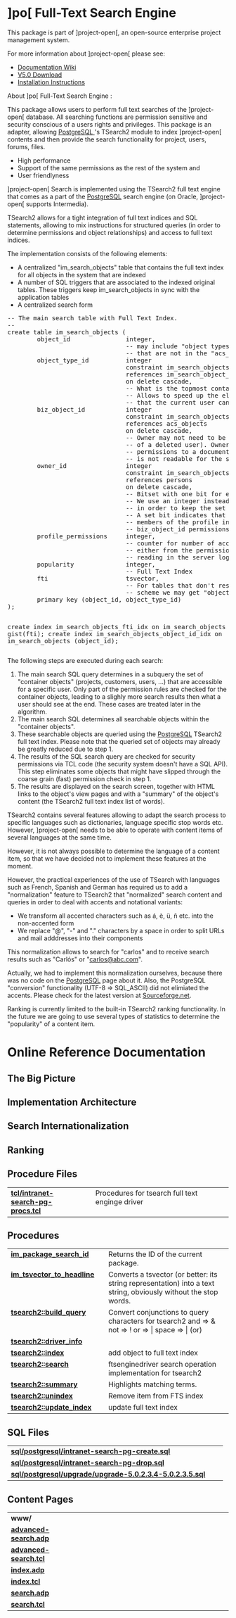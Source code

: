 # ]po[ Full-Text Search Engine 
This package is part of ]project-open[, an open-source enterprise project management system.

For more information about ]project-open[ please see:
* [Documentation Wiki](https://www.project-open.com/en/)
* [V5.0 Download](https://sourceforge.net/projects/project-open/files/project-open/V5.0/)
* [Installation Instructions](https://www.project-open.com/en/list-installers)

About ]po[ Full-Text Search Engine :

<p><p>This package allows users to perform full text searches of the ]project-open[ database. All searching functions are permission sensitive and security conscious of a users rights and privileges. This package is an adapter, allowing <a href="https://www.postgresql.org">PostgreSQL<span class="external"> </span></a>&#39;s TSearch2 module to index ]project-open[ contents and then provide the search functionality for project, users, forums, files. <p><ul><li>High performance<li>Support of the same permissions as the rest of the system and<li>User friendlyness</ul><p><span class="brandsec">]</span><span class="brandfirst">project-open</span><span class="brandsec">[</span> Search is implemented using the TSearch2 full text engine that comes as a part of the <a href="https://www.postgresql.org/">PostgreSQL</a> search engine (on Oracle, <span class="brandsec">]</span><span class="brandfirst">project-open</span><span class="brandsec">[</span> supports Intermedia). <p>TSearch2 allows for a tight integration of full text indices and SQL statements, allowing to mix instructions for structured queries (in order to determine permissions and object relationships) and access to full text indices. <p>The implementation consists of the following elements: <ul><li>A centralized &quot;im_search_objects&quot; table that contains the full text index for all objects in the system that are indexed<li>A number of SQL triggers that are associated to the indexed original tables. These triggers keep im_search_objects in sync with the application tables<li>A centralized search form</ul><pre>-- The main search table with Full Text Index.
--
create table im_search_objects (
        object_id               integer,
                                -- may include &quot;object types&quot; outside of OpenACS
                                -- that are not in the &quot;acs_object_types&quot; table.
        object_type_id          integer
                                constraint im_search_objects_object_type_id_fk
                                references im_search_object_types
                                on delete cascade,
                                -- What is the topmost container for this object?
                                -- Allows to speed up the elimination of objects
                                -- that the current user can&#39;t access
        biz_object_id           integer
                                constraint im_search_objects_biz_obj_id_fk
                                references acs_objects
                                on delete cascade,
                                -- Owner may not need to be a &quot;user&quot; (in the case
                                -- of a deleted user). Owners can be asked to give
                                -- permissions to a document even if the document
                                -- is not readable for the searching user.
        owner_id                integer
                                constraint im_search_objects_owner_id_fk
                                references persons
                                on delete cascade,
                                -- Bitset with one bit for each &quot;profile&quot;:
                                -- We use an integer instead of a &quot;bit varying&quot;
                                -- in order to keep the set compatible with Oracle.
                                -- A set bit indicates that object is readable to
                                -- members of the profile independent of the
                                -- biz_object_id permissions.
        profile_permissions     integer,
                                -- counter for number of accesses to this object
                                -- either from the permission() proc or from
                                -- reading in the server log file.
        popularity              integer,
                                -- Full Text Index
        fti                     tsvector,
                                -- For tables that don&#39;t respect the OpenACS object
                                -- scheme we may get &quot;object_id&quot;s that start with 0.
        primary key (object_id, object_type_id)
);

create index im_search_objects_fti_idx on im_search_objects using gist(fti);
create index im_search_objects_object_id_idx on im_search_objects (object_id);
</pre><p>The following steps are executed during each search: <ol><li>The main search SQL query determines in a subquery the set of &quot;container objects&quot; (projects, customers, users, ...) that are accessible for a specific user. Only part of the permission rules are checked for the container objects, leading to a slighly more search results then what a user should see at the end. These cases are treated later in the algorithm.<li>The main search SQL determines all searchable objects within the &quot;container objects&quot;.<li>These searchable objects are queried using the <a href="https://www.postgresql.org/">PostgreSQL</a> TSearch2 full text index. Please note that the queried set of objects may already be greatly reduced due to step 1.<li>The results of the SQL search query are checked for security permissions via TCL code (the security system doesn&#39;t have a SQL API). This step eliminates some objects that might have slipped through the coarse grain (fast) permission check in step 1.<li>The results are displayed on the search screen, together with HTML links to the object&#39;s view pages and with a &quot;summary&quot; of the object&#39;s content (the TSearch2 full text index list of words).</ol><p>TSearch2 contains several features allowing to adapt the search process to specific languages such as dictionaries, language specific stop words etc. However, <span class="brandsec">]</span><span class="brandfirst">project-open</span><span class="brandsec">[</span> needs to be able to operate with content items of several languages at the same time. <p>However, it is not always possible to determine the language of a content item, so that we have decided not to implement these features at the moment. <p>However, the practical experiences of the use of TSearch with languages such as French, Spanish and German has required us to add a &quot;normalization&quot; feature to TSearch2 that &quot;normalized&quot; search content and queries in order to deal with accents and notational variants: <ul><li>We transform all accented characters such as &aacute;, &egrave;, &uuml;, &ntilde; etc. into the non-accented form<li>We replace &quot;@&quot;, &quot;-&quot; and &quot;.&quot; characters by a space in order to split URLs and mail adddresses into their components</ul><p>This normalization allows to search for &quot;carlos&quot; and to receive search results such as &quot;Carl&oacute;s&quot; or &quot;carlos@abc.com&quot;. <p>Actually, we had to implement this normalization ourselves, because there was no code on the <a href="https://www.postgresql.org/">PostgreSQL</a> page about it. Also, the PostgreSQL &quot;conversion&quot; functionality (UTF-8 =&gt; SQL_ASCII) did not elimiated the accents. Please check for the latest version at <a href="https://sourceforge.net/projects/project-open/">Sourceforge.net</a>. <p>Ranking is currently limited to the built-in TSearch2 ranking functionality. In the future we are going to use several types of statistics to determine the &quot;popularity&quot; of a content item. <p>

# Online Reference Documentation

## The Big Picture



## Implementation Architecture



## Search Internationalization



## Ranking



## Procedure Files

<table cellpadding="0" cellspacing="0"><tr valign="top"><td style="width:35%"><b><a href="https://www.project-open.net/api-doc/procs-file-view?version_id=4482&amp;path=packages/intranet-search-pg/tcl/intranet-search-pg-procs.tcl">tcl/intranet-search-pg-procs.tcl</a></b></td><td></td><td>Procedures for tsearch full text enginge driver </td></tr></table>

## Procedures

<table cellpadding="0" cellspacing="0"><tr valign="top"><td style="width:35%"><b><a href="https://www.project-open.net/api-doc/proc-view?version_id=4482&amp;proc=im_package_search_id">im_package_search_id</a></b></td><td></td><td>Returns the ID of the current package. </td></tr><tr valign="top"><td style="width:35%"><b><a href="https://www.project-open.net/api-doc/proc-view?version_id=4482&amp;proc=im_tsvector_to_headline">im_tsvector_to_headline</a></b></td><td></td><td>Converts a tsvector (or better: its string representation) into a text string, obviously without the stop words. </td></tr><tr valign="top"><td style="width:35%"><b><a href="https://www.project-open.net/api-doc/proc-view?version_id=4482&amp;proc=tsearch2::build_query">tsearch2::build_query</a></b></td><td></td><td>Convert conjunctions to query characters for tsearch2 and =&gt; &amp; not =&gt; ! or =&gt; | space =&gt; | (or) </td></tr><tr valign="top"><td style="width:35%"><b><a href="https://www.project-open.net/api-doc/proc-view?version_id=4482&amp;proc=tsearch2::driver_info">tsearch2::driver_info</a></b></td><td></td><td></td></tr><tr valign="top"><td style="width:35%"><b><a href="https://www.project-open.net/api-doc/proc-view?version_id=4482&amp;proc=tsearch2::index">tsearch2::index</a></b></td><td></td><td>add object to full text index </td></tr><tr valign="top"><td style="width:35%"><b><a href="https://www.project-open.net/api-doc/proc-view?version_id=4482&amp;proc=tsearch2::search">tsearch2::search</a></b></td><td></td><td>ftsenginedriver search operation implementation for tsearch2 </td></tr><tr valign="top"><td style="width:35%"><b><a href="https://www.project-open.net/api-doc/proc-view?version_id=4482&amp;proc=tsearch2::summary">tsearch2::summary</a></b></td><td></td><td>Highlights matching terms. </td></tr><tr valign="top"><td style="width:35%"><b><a href="https://www.project-open.net/api-doc/proc-view?version_id=4482&amp;proc=tsearch2::unindex">tsearch2::unindex</a></b></td><td></td><td>Remove item from FTS index </td></tr><tr valign="top"><td style="width:35%"><b><a href="https://www.project-open.net/api-doc/proc-view?version_id=4482&amp;proc=tsearch2::update_index">tsearch2::update_index</a></b></td><td></td><td>update full text index </td></tr></table>

## SQL Files

<table cellpadding="0" cellspacing="0"><tr valign="top"><td><b><a href="https://www.project-open.net/api-doc/display-sql?package_key=intranet-search-pg&amp;url=postgresql/intranet-search-pg-create.sql&amp;version_id=4482">sql/postgresql/intranet-search-pg-create.sql</a></b></td><td></td><td></td></tr><tr valign="top"><td><b><a href="https://www.project-open.net/api-doc/display-sql?package_key=intranet-search-pg&amp;url=postgresql/intranet-search-pg-drop.sql&amp;version_id=4482">sql/postgresql/intranet-search-pg-drop.sql</a></b></td><td></td><td></td></tr><tr valign="top"><td><b><a href="https://www.project-open.net/api-doc/display-sql?package_key=intranet-search-pg&amp;url=postgresql/upgrade/upgrade-5.0.2.3.4-5.0.2.3.5.sql&amp;version_id=4482">sql/postgresql/upgrade/upgrade-5.0.2.3.4-5.0.2.3.5.sql</a></b></td><td></td><td></td></tr></table>

## Content Pages

<table cellpadding="0" cellspacing="0"><tr valign="top"><td><b>www/</b></td></tr><tr valign="top"><td style="width:35%"><b><a href="https://www.project-open.net/api-doc/content-page-view?version_id=4482&amp;path=packages/intranet-search-pg/www/advanced-search.adp">advanced-search.adp</a></b></td><td></td></tr><tr valign="top"><td style="width:35%"><b><a href="https://www.project-open.net/api-doc/content-page-view?version_id=4482&amp;path=packages/intranet-search-pg/www/advanced-search.tcl">advanced-search.tcl</a></b></td><td></td></tr><tr valign="top"><td style="width:35%"><b><a href="https://www.project-open.net/api-doc/content-page-view?version_id=4482&amp;path=packages/intranet-search-pg/www/index.adp">index.adp</a></b></td><td></td></tr><tr valign="top"><td style="width:35%"><b><a href="https://www.project-open.net/api-doc/content-page-view?version_id=4482&amp;path=packages/intranet-search-pg/www/index.tcl">index.tcl</a></b></td><td></td></tr><tr valign="top"><td style="width:35%"><b><a href="https://www.project-open.net/api-doc/content-page-view?version_id=4482&amp;path=packages/intranet-search-pg/www/search.adp">search.adp</a></b></td><td></td></tr><tr valign="top"><td style="width:35%"><b><a href="https://www.project-open.net/api-doc/content-page-view?version_id=4482&amp;path=packages/intranet-search-pg/www/search.tcl">search.tcl</a></b></td><td></td></tr></table>

